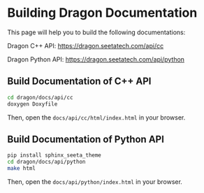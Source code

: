 Building Dragon Documentation
=============================

This page will help you to build the following documentations:

Dragon C++ API: https://dragon.seetatech.com/api/cc

Dragon Python API: https://dragon.seetatech.com/api/python

Build Documentation of C++ API
------------------------------

```bash
cd dragon/docs/api/cc
doxygen Doxyfile
```

Then, open the ```docs/api/cc/html/index.html``` in your browser.

Build Documentation of Python API
---------------------------------

```bash
pip install sphinx_seeta_theme
cd dragon/docs/api/python
make html
```

Then, open the ```docs/api/python/index.html``` in your browser.
